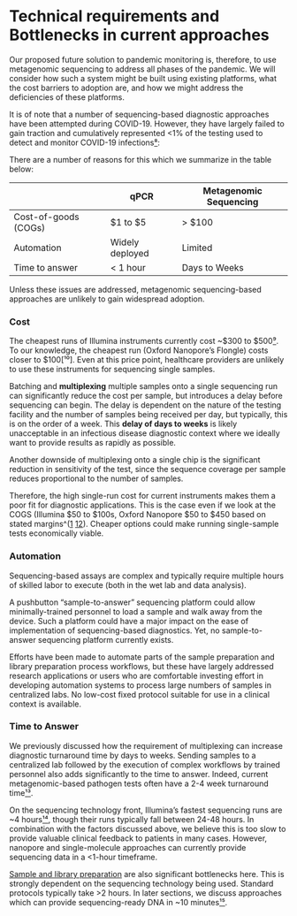 # Technical requirements and Bottlenecks in current approaches

Our proposed future solution to pandemic monitoring is, therefore, to use metagenomic sequencing to address all phases of the pandemic. We will consider how such a system might be built using existing platforms, what the cost barriers to adoption are, and how we might address the deficiencies of these platforms.

It is of note that a number of sequencing-based diagnostic approaches have been attempted during COVID-19. However, they have largely failed to gain traction and cumulatively represented \<1% of the testing used to detect and monitor COVID-19 infections[⁸](https://www.zotero.org/google-docs/?mhRwMO):

There are a number of reasons for this which we summarize in the table below:

|                      | qPCR            | Metagenomic Sequencing |
| -------------------- | --------------- | ---------------------- |
| Cost-of-goods (COGs) | \$1 to \$5      | > \$100                |
| Automation           | Widely deployed | Limited                |
| Time to answer       | \< 1 hour       | Days to Weeks          |

Unless these issues are addressed, metagenomic sequencing-based approaches are unlikely to gain widespread adoption.

### Cost

The cheapest runs of Illumina instruments currently cost \~\$300 to \$500[⁹](https://www.zotero.org/google-docs/?NJMTcC). To our knowledge, the cheapest run (Oxford Nanopore’s Flongle) costs closer to $100[¹⁰]. Even at this price point, healthcare providers are unlikely to use these instruments for sequencing single samples.

Batching and **multiplexing** multiple samples onto a single sequencing run can significantly reduce the cost per sample, but introduces a delay before sequencing can begin. The delay is dependent on the nature of the testing facility and the number of samples being received per day, but typically, this is on the order of a week. This **delay of days to weeks** is likely unacceptable in an infectious disease diagnostic context where we ideally want to provide results as rapidly as possible.

Another downside of multiplexing onto a single chip is the significant reduction in sensitivity of the test, since the sequence coverage per sample reduces proportional to the number of samples.

Therefore, the high single-run cost for current instruments makes them a poor fit for diagnostic applications. This is the case even if we look at the COGS (Illumina \$50 to \$100s, Oxford Nanopore \$50 to \$450 based on stated margins^([1](https://www.zotero.org/google-docs/?uZfJ69) [12](https://www.zotero.org/google-docs/?tljpmF)). Cheaper options could make running single-sample tests economically viable.

### Automation

Sequencing-based assays are complex and typically require multiple hours of skilled labor to execute (both in the wet lab and data analysis).

A pushbutton “sample-to-answer” sequencing platform could allow minimally-trained personnel to load a sample and walk away from the device. Such a platform could have a major impact on the ease of implementation of sequencing-based diagnostics. Yet, no sample-to-answer sequencing platform currently exists.

Efforts have been made to automate parts of the sample preparation and library preparation process workflows, but these have largely addressed research applications or users who are comfortable investing effort in developing automation systems to process large numbers of samples in centralized labs. No low-cost fixed protocol suitable for use in a clinical context is available.

### Time to Answer

We previously discussed how the requirement of multiplexing can increase diagnostic turnaround time by days to weeks. Sending samples to a centralized lab followed by the execution of complex workflows by trained personnel also adds significantly to the time to answer. Indeed, current metagenomic-based pathogen tests often have a 2-4 week turnaround time[¹³](https://www.zotero.org/google-docs/?7jVZxG).

On the sequencing technology front, Illumina’s fastest sequencing runs are \~4 hours[¹⁴](https://www.zotero.org/google-docs/?RCkl9s), though their runs typically fall between 24-48 hours. In combination with the factors discussed above, we believe this is too slow to provide valuable clinical feedback to patients in many cases. However, nanopore and single-molecule approaches can currently provide sequencing data in a \<1-hour timeframe.

[Sample and library preparation](https://sequencing-roadmap.org/sample-prep) are also significant bottlenecks here. This is strongly dependent on the sequencing technology being used. Standard protocols typically take \>2 hours. In later sections, we discuss approaches which can provide sequencing-ready DNA in \~10 minutes[¹⁵](https://www.zotero.org/google-docs/?gUoxVG).